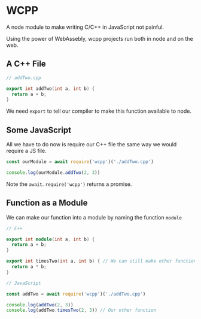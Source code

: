 # WCPP

A node module to make writing C/C++ in JavaScript not painful.

Using the power of WebAssebly, wcpp projects run both in node and on the web.

## A C++ File

```cpp
// addTwo.cpp

export int addTwo(int a, int b) {
  return a + b;
}
```

We need `export` to tell our compiler to make this function available to node.

## Some JavaScript

All we have to do now is require our C++ file the same way we would require a JS file.

```js
const ourModule = await require('wcpp')('./addTwo.cpp')

console.log(ourModule.addTwo(2, 3))
```

Note the `await`. `require('wcpp')` returns a promise.

## Function as a Module

We can make our function into a module by naming the function `module`

```cpp
// C++

export int module(int a, int b) {
  return a + b;
}

export int timesTwo(int a, int b) { // We can still make other functions
  return a * b;
}
```

```js
// JavaScript

const addTwo = await require('wcpp')('./addTwo.cpp')

console.log(addTwo(2, 3))
console.log(addTwo.timesTwo(2, 3)) // Our other function
```
